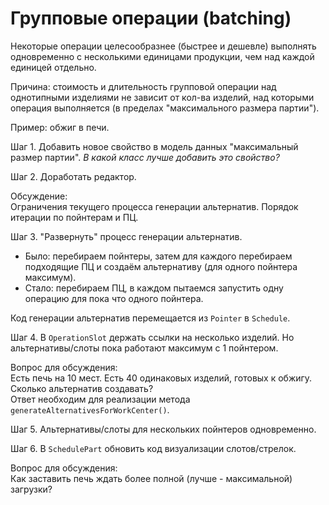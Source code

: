 # Групповые операции (batching)

Некоторые операции целесообразнее (быстрее и дешевле) выполнять одновременно с несколькими единицами продукции, 
чем над каждой единицей отдельно.

Причина: стоимость и длительность групповой операции над однотипными изделиями не зависит от кол-ва изделий, над которыми операция выполняется
(в пределах "максимального размера партии").

Пример: обжиг в печи.

Шаг 1. Добавить новое свойство в модель данных "максимальный размер партии". *В какой класс лучше добавить это свойство?*

Шаг 2. Доработать редактор.

Обсуждение:  
Ограничения текущего процесса генерации альтернатив. Порядок итерации по пойнтерам и ПЦ.

Шаг 3. "Развернуть" процесс генерации альтернатив. 
- Было: перебираем пойнтеры, затем для каждого перебираем подходящие ПЦ и создаём альтернативу (для одного пойнтера максимум). 
- Стало: перебираем ПЦ, в каждом пытаемся запустить одну операцию для пока что одного пойнтера.

Код генерации альтернатив перемещается из `Pointer` в `Schedule`.

Шаг 4. В `OperationSlot` держать ссылки на несколько изделий. Но альтернативы/слоты пока работают максимум с 1 пойнтером.

Вопрос для обсуждения:  
Есть печь на 10 мест. Есть 40 одинаковых изделий, готовых к обжигу. Сколько альтернатив создавать?  
Ответ необходим для реализации метода `generateAlternativesForWorkCenter()`.

Шаг 5. Альтернативы/слоты для нескольких пойнтеров одновременно.

Шаг 6. В `SchedulePart` обновить код визуализации слотов/стрелок.


Вопрос для обсуждения:  
Как заставить печь ждать более полной (лучше - максимальной) загрузки?


